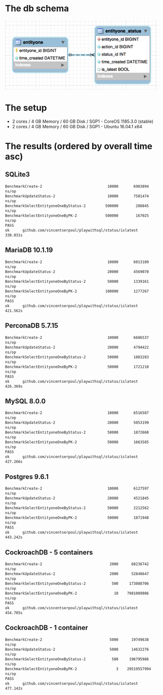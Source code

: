 # The db schema

![schema](status_islatest.png)

# The setup

* 2 cores / 4 GB Memory / 60 GB Disk / SGP1 - CoreOS 1185.3.0 (stable)
* 2 cores / 4 GB Memory / 60 GB Disk / SGP1 - Ubuntu 16.04.1 x64

# The results (ordered by overall time asc)

## SQLite3

```
BenchmarkCreate-2                       	   10000	   6983894 ns/op
BenchmarkUpdateStatus-2                 	   10000	   7501474 ns/op
BenchmarkSelectEntityoneOneByStatus-2   	  500000	    208845 ns/op
BenchmarkSelectEntityoneOneByPK-2       	  500000	    167025 ns/op
PASS
ok  	github.com/vincentserpoul/playwithsql/status/islatest	338.031s
```

## MariaDB 10.1.19

```
BenchmarkCreate-2                       	   10000	   6013189 ns/op
BenchmarkUpdateStatus-2                 	   20000	   4569070 ns/op
BenchmarkSelectEntityoneOneByStatus-2   	   50000	   1339161 ns/op
BenchmarkSelectEntityoneOneByPK-2       	  100000	   1277267 ns/op
PASS
ok  	github.com/vincentserpoul/playwithsql/status/islatest	421.562s
```

## PerconaDB 5.7.15

```
BenchmarkCreate-2                       	   10000	   6686537 ns/op
BenchmarkUpdateStatus-2                 	   20000	   4794422 ns/op
BenchmarkSelectEntityoneOneByStatus-2   	   50000	   1883283 ns/op
BenchmarkSelectEntityoneOneByPK-2       	   50000	   1721210 ns/op
PASS
ok  	github.com/vincentserpoul/playwithsql/status/islatest	426.369s
```

## MySQL 8.0.0

```
BenchmarkCreate-2                       	   10000	   6516587 ns/op
BenchmarkUpdateStatus-2                 	   20000	   5053199 ns/op
BenchmarkSelectEntityoneOneByStatus-2   	   50000	   1872660 ns/op
BenchmarkSelectEntityoneOneByPK-2       	   50000	   1663585 ns/op
PASS
ok  	github.com/vincentserpoul/playwithsql/status/islatest	427.266s
```

## Postgres 9.6.1

```
BenchmarkCreate-2                       	   10000	   6127597 ns/op
BenchmarkUpdateStatus-2                 	   20000	   4521845 ns/op
BenchmarkSelectEntityoneOneByStatus-2   	   50000	   2212562 ns/op
BenchmarkSelectEntityoneOneByPK-2       	   50000	   1871948 ns/op
PASS
ok  	github.com/vincentserpoul/playwithsql/status/islatest	443.242s
```

## CockroachDB - 5 containers

```
BenchmarkCreate-2                       	    2000	  68236742 ns/op
BenchmarkUpdateStatus-2                 	    2000	  52848647 ns/op
BenchmarkSelectEntityoneOneByStatus-2   	     500	 173088706 ns/op
BenchmarkSelectEntityoneOneByPK-2       	      10	7981009086 ns/op
PASS
ok  	github.com/vincentserpoul/playwithsql/status/islatest	454.705s
```

## CockroachDB - 1 container

```
BenchmarkCreate-2                       	    5000	  19749638 ns/op
BenchmarkUpdateStatus-2                 	    5000	  14632276 ns/op
BenchmarkSelectEntityoneOneByStatus-2   	     500	 196795986 ns/op
BenchmarkSelectEntityoneOneByPK-2       	       3	29519557994 ns/op
PASS
ok  	github.com/vincentserpoul/playwithsql/status/islatest	477.142s
```